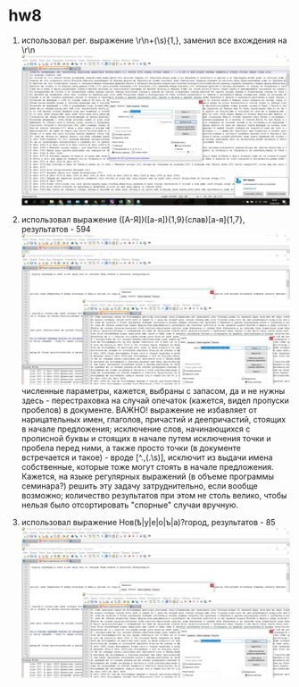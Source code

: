 # hw8
1) использовал рег. выражение \r\n+(\s){1,}, заменил все вхождения на \r\n
![](https://github.com/subna/hw8/blob/master/1.jpg)


2) использовал выражение ([А-Я])([а-я]){1,9}(слав)[а-я]{1,7}, результатов - 594 
![](https://github.com/subna/hw8/blob/master/4.jpg)
численные параметры, кажется, выбраны с запасом, да и не нужны здесь - перестраховка на случай опечаток (кажется, видел пропуски пробелов) в документе.
ВАЖНО! выражение не избавляет от нарицательных имен, глаголов, причастий и деепричастий, стоящих в начале предложения; исключение слов, начинающихся с прописной буквы и стоящих в начале путем исключения точки и пробела перед ними, а также просто точки (в документе встречается и такое) - вроде [^\.,\(\.\s)], исключит из выдачи имена собственные, которые тоже могут стоять в начале предложения. Кажется, на языке регулярных выражений (в объеме программы семинара?) решить эту задачу затруднительно, если вообще возможно; количество результатов при этом не столь велико, чтобы нельзя было отсортировать "спорные" случаи вручную.

3) использовал выражение Нов(ѣ|у|е|о|ъ|а)?город, результатов - 85
![](https://github.com/subna/hw8/blob/master/5.jpg)
